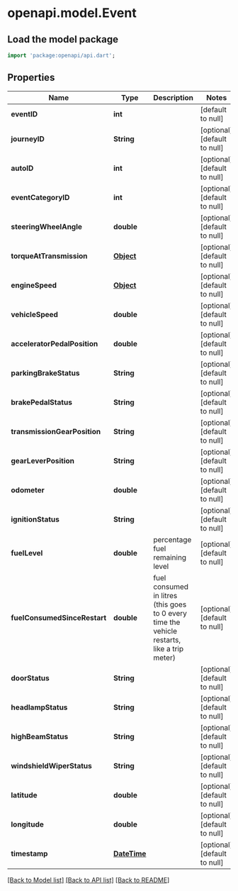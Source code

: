 # openapi.model.Event

## Load the model package
```dart
import 'package:openapi/api.dart';
```

## Properties
Name | Type | Description | Notes
------------ | ------------- | ------------- | -------------
**eventID** | **int** |  | [default to null]
**journeyID** | **String** |  | [optional] [default to null]
**autoID** | **int** |  | [optional] [default to null]
**eventCategoryID** | **int** |  | [optional] [default to null]
**steeringWheelAngle** | **double** |  | [optional] [default to null]
**torqueAtTransmission** | [**Object**](Object.md) |  | [optional] [default to null]
**engineSpeed** | [**Object**](Object.md) |  | [optional] [default to null]
**vehicleSpeed** | **double** |  | [optional] [default to null]
**acceleratorPedalPosition** | **double** |  | [optional] [default to null]
**parkingBrakeStatus** | **String** |  | [optional] [default to null]
**brakePedalStatus** | **String** |  | [optional] [default to null]
**transmissionGearPosition** | **String** |  | [optional] [default to null]
**gearLeverPosition** | **String** |  | [optional] [default to null]
**odometer** | **double** |  | [optional] [default to null]
**ignitionStatus** | **String** |  | [optional] [default to null]
**fuelLevel** | **double** | percentage fuel remaining level | [optional] [default to null]
**fuelConsumedSinceRestart** | **double** | fuel consumed in litres (this goes to 0 every time the vehicle restarts, like a trip meter) | [optional] [default to null]
**doorStatus** | **String** |  | [optional] [default to null]
**headlampStatus** | **String** |  | [optional] [default to null]
**highBeamStatus** | **String** |  | [optional] [default to null]
**windshieldWiperStatus** | **String** |  | [optional] [default to null]
**latitude** | **double** |  | [optional] [default to null]
**longitude** | **double** |  | [optional] [default to null]
**timestamp** | [**DateTime**](DateTime.md) |  | [optional] [default to null]

[[Back to Model list]](../README.md#documentation-for-models) [[Back to API list]](../README.md#documentation-for-api-endpoints) [[Back to README]](../README.md)


